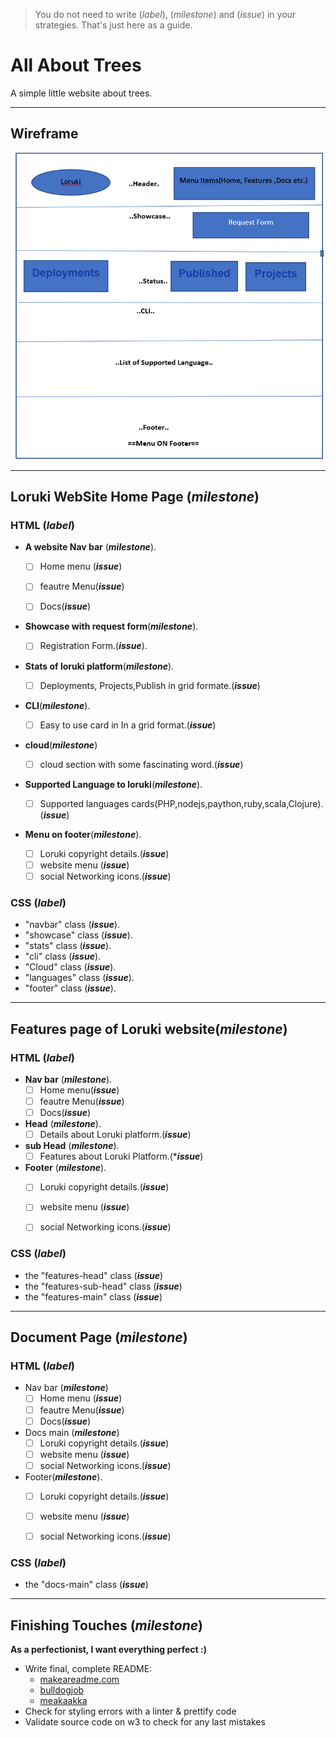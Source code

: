 > You do not need to write (_label_), (_milestone_) and (_issue_) in your strategies. That's just here as a guide.

# All About Trees

A simple little website about trees.

---

## Wireframe

![wireframe](./Nw_wireframe.png)  

---

## Loruki WebSite Home Page (_milestone_)

### HTML (_label_)


- **A website Nav bar** (**_milestone_**). 

   - [ ] Home menu (**_issue_**) 
   - [ ] feautre Menu(**_issue_**)
   - [ ] Docs(**_issue_**)
   
   
- **Showcase with request form**(**_milestone_**).  

  - [ ] Registration Form.(**_issue_**).
  
- **Stats of loruki platform**(**_milestone_**).

  - [ ] Deployments, Projects,Publish in grid formate.(**_issue_**)
  
- **CLI**(**_milestone_**).

  - [ ] Easy to use card in In a grid format.(**_issue_**)
 
- **cloud**(**_milestone_**)

  - [ ] cloud section with some fascinating word.(**_issue_**)
  
- **Supported Language to loruki**(**_milestone_**).

  - [ ] Supported languages cards(PHP,nodejs,paython,ruby,scala,Clojure). (**_issue_**)
 
- **Menu on footer**(**_milestone_**).

  - [ ] Loruki copyright details.(**_issue_**)
  - [ ] website menu (**_issue_**)
  - [ ] social Networking icons.(**_issue_**)

### CSS (**_label_**)
- "navbar" class (**_issue_**).
- "showcase" class (**_issue_**).
- "stats" class (**_issue_**).
- "cli" class (**_issue_**).
- "Cloud" class (**_issue_**).
- "languages" class (**_issue_**).
- "footer" class (**_issue_**).

 
---

## Features page of Loruki website(**_milestone_**)

### HTML (_label_)

- **Nav bar** (**_milestone_**).
    - [ ] Home menu(**_issue_**)  
    - [ ] feautre Menu(**_issue_**)
    - [ ] Docs(**_issue_**)
    
-  **Head** (**_milestone_**).
    - [ ] Details about Loruki platform.(**_issue_**)
- **sub Head** (**_milestone_**).
    - [ ] Features about Loruki Platform.(***_issue_**)
- **Footer** (**_milestone_**).
   - [ ] Loruki copyright details.(**_issue_**)
   - [ ] website menu (**_issue_**)
   - [ ] social Networking icons.(**_issue_**)
  

### CSS (_label_)

  - the "features-head" class (**_issue_**)
  - the "features-sub-head" class (**_issue_**)
  - the "features-main" class (**_issue_**)
  
---

## Document Page (**_milestone_**)

### HTML (_label_)
- Nav bar (**_milestone_**)
   - [ ] Home menu  (**_issue_**)
   - [ ] feautre Menu(**_issue_**)
   - [ ] Docs(**_issue_**)
    
- Docs main (**_milestone_**)
   - [ ] Loruki copyright details.(**_issue_**)
  - [ ] website menu (**_issue_**)
  - [ ] social Networking icons.(**_issue_**)

- Footer(**_milestone_**).
  - [ ] Loruki copyright details.(**_issue_**)
  - [ ] website menu (**_issue_**)
  - [ ] social Networking icons.(**_issue_**)


### CSS (_label_)
 - the "docs-main" class (**_issue_**)
---

## Finishing Touches (_milestone_)

**As a perfectionist, I want everything perfect :)**

- Write final, complete README:
  - [makeareadme.com](https://www.makeareadme.com/)
  - [bulldogjob](https://bulldogjob.com/news/449-how-to-write-a-good-readme-for-your-github-project)
  - [meakaakka](https://medium.com/@meakaakka/a-beginners-guide-to-writing-a-kickass-readme-7ac01da88ab3)
- Check for styling errors with a linter & prettify code
- Validate source code on w3 to check for any last mistakes
